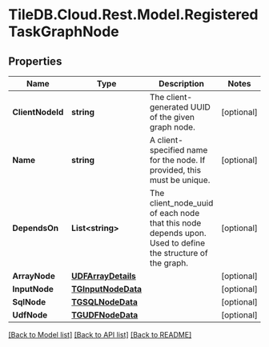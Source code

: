 
# TileDB.Cloud.Rest.Model.RegisteredTaskGraphNode

## Properties

Name | Type | Description | Notes
------------ | ------------- | ------------- | -------------
**ClientNodeId** | **string** | The client-generated UUID of the given graph node. | [optional] 
**Name** | **string** | A client-specified name for the node. If provided, this must be unique.  | [optional] 
**DependsOn** | **List&lt;string&gt;** | The client_node_uuid of each node that this node depends upon. Used to define the structure of the graph.  | [optional] 
**ArrayNode** | [**UDFArrayDetails**](UDFArrayDetails.md) |  | [optional] 
**InputNode** | [**TGInputNodeData**](TGInputNodeData.md) |  | [optional] 
**SqlNode** | [**TGSQLNodeData**](TGSQLNodeData.md) |  | [optional] 
**UdfNode** | [**TGUDFNodeData**](TGUDFNodeData.md) |  | [optional] 

[[Back to Model list]](../README.md#documentation-for-models)
[[Back to API list]](../README.md#documentation-for-api-endpoints)
[[Back to README]](../README.md)

